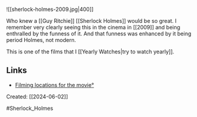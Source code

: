 ![[sherlock-holmes-2009.jpg|400]]

Who knew a [[Guy Ritchie]] [[Sherlock Holmes]] would be so great. I remember very clearly seeing this in the cinema in [[2009]] and being enthralled by the funness of it. And that funness was enhanced by it being period Holmes, not modern.

This is one of the films that I [[Yearly Watches|try to watch yearly]].

## Links
 - [Filming locations for the movie](https://www.movie-locations.com/movies/s/Sherlock-Holmes-2009.php)[°](https://elliotclowes.com/cold/2024/https__www.movie-locations.com_movies_s_Sherlock-Holmes-2009.php.html)

Created: [[2024-06-02]]  

#Sherlock_Holmes